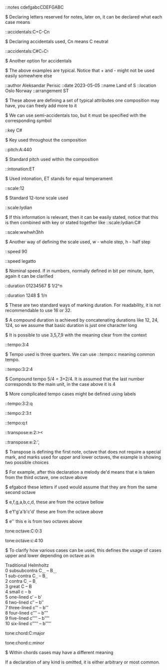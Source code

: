 ::notes cdefgabcCDEFGABC

$ Declaring letters reserved for notes, later on, it can be declared what each case means

::accidentals:C+C-Cn

$ Declaring accidentals used, Cn means C neutral

::accidentals:C#C♭C♮

$ Another option for accidentals

$ The above examples are typical. Notice that + and - might not be used easily somewhere else

::author Aleksandar Perisic
::date 2023-05-05
::name Land of S
::location Oslo Norway
::arrangement ST

$ These above are defining a set of typical attributes one composition may have, you can freely add more to it

$ We can use semi-accidentals too, but it must be specified with the corresponding symbol

::key C#

$ Key used throughout the composition

::pitch:A:440

$ Standard pitch used within the composition

::intonation:ET

$ Used intonation, ET stands for equal temperament

::scale:12

$ Standard 12-tone scale used

::scale:lydian

$ If this information is relevant, then it can be easily stated, notice that this is then combined with key or stated together like ::scale:lydian:C#

::scale:wwhwh3hh

$ Another way of defining the scale used, w - whole step, h - half step

::speed 90

::speed legatto

$ Nominal speed. If in numbers, normally defined in bit per minute, bpm, again it can be clarified

::duration 01234567 $  1/2^n

::duration 1248    $  1/n

$ These are two standard ways of marking duration. For readability, it is not recommendable to use 16 or 32.

$ A compound duration is achieved by concatenating durations like 12, 24, 124, so we assume that basic duration is just one character long

$ It is possible to use 3,5,7,9 with the meaning clear from the context

::tempo:3:4

$ Tempo used is three quarters. We can use ::tempo:c meaning common tempo.

::tempo:3:2:4

$ Compound tempo 5/4 = 3+2/4. It is assumed that the last number corresponds to the main unit, in the case above it is 4

$ More complicated tempo cases might be defined using labels

::tempo:3:2:q

::tempo:2:3:t

::tempo:q:t

::transpose:e:2:><

::transpose:e:2:',

$ Transpose is defining the first note, octave that does not require a special mark, and marks used for upper and lower octaves, the example is showing two possible choices

$ For example, after this declaration a melody de'd means that e is taken from the third octave, one octave above

$ efgabcd these letters if used would assume that they are from the same second octave

$ e,f,g,a,b,c,d, these are from the octave bellow

$ e'f'g'a'b'c'd' these are from the octave above

$ e'' this e is from two octaves above

tone:octave:C:0:3

tone:octave:c:4:10

$ To clarify how various cases can be used, this defines the usage of cases upper and lower depending on octave as in

Traditional	Helmholtz \
0  subsubcontra	C͵͵͵ – B͵͵͵ \
1  sub-contra	C͵͵ – B͵͵ \
2  contra	C͵ – B͵ \
3  great	C – B \
4  small	c – b \
5  one-lined	c′ – b′ \
6  two-lined	c′′ – b′′ \
7  three-lined	c′′′ – b′′′ \
8  four-lined	c′′′′ – b′′′′ \
9  five-lined	c′′′′′ – b′′′′′ \
10 six-lined	c′′′′′′ – b′′′′′′
	
tone:chord:C:major

tone:chord:c:minor

$ Within chords cases may have a different meaning

If a declaration of any kind is omitted, it is either arbitrary or most common.
